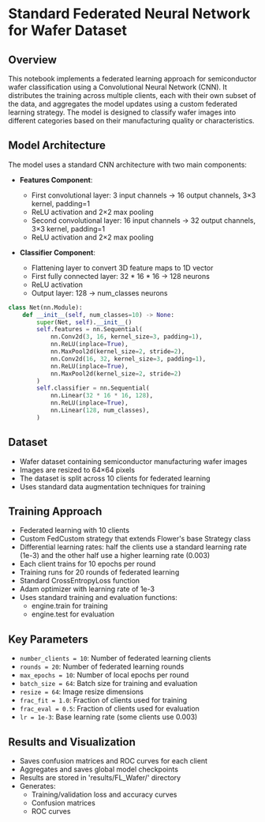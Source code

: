 # Standard Federated Neural Network for Wafer Dataset

## Overview
This notebook implements a federated learning approach for semiconductor wafer classification using a Convolutional Neural Network (CNN). It distributes the training across multiple clients, each with their own subset of the data, and aggregates the model updates using a custom federated learning strategy. The model is designed to classify wafer images into different categories based on their manufacturing quality or characteristics.

## Model Architecture
The model uses a standard CNN architecture with two main components:
- **Features Component**:
  - First convolutional layer: 3 input channels → 16 output channels, 3×3 kernel, padding=1
  - ReLU activation and 2×2 max pooling
  - Second convolutional layer: 16 input channels → 32 output channels, 3×3 kernel, padding=1
  - ReLU activation and 2×2 max pooling

- **Classifier Component**:
  - Flattening layer to convert 3D feature maps to 1D vector
  - First fully connected layer: 32 * 16 * 16 → 128 neurons
  - ReLU activation
  - Output layer: 128 → num_classes neurons

```python
class Net(nn.Module):
    def __init__(self, num_classes=10) -> None:
        super(Net, self).__init__()
        self.features = nn.Sequential(
            nn.Conv2d(3, 16, kernel_size=3, padding=1),
            nn.ReLU(inplace=True),
            nn.MaxPool2d(kernel_size=2, stride=2),
            nn.Conv2d(16, 32, kernel_size=3, padding=1),
            nn.ReLU(inplace=True),
            nn.MaxPool2d(kernel_size=2, stride=2)
        )
        self.classifier = nn.Sequential(
            nn.Linear(32 * 16 * 16, 128),
            nn.ReLU(inplace=True),
            nn.Linear(128, num_classes),
        )
```

## Dataset
- Wafer dataset containing semiconductor manufacturing wafer images
- Images are resized to 64×64 pixels
- The dataset is split across 10 clients for federated learning
- Uses standard data augmentation techniques for training

## Training Approach
- Federated learning with 10 clients
- Custom FedCustom strategy that extends Flower's base Strategy class
- Differential learning rates: half the clients use a standard learning rate (1e-3) and the other half use a higher learning rate (0.003)
- Each client trains for 10 epochs per round
- Training runs for 20 rounds of federated learning
- Standard CrossEntropyLoss function
- Adam optimizer with learning rate of 1e-3
- Uses standard training and evaluation functions:
  - engine.train for training
  - engine.test for evaluation

## Key Parameters
- `number_clients = 10`: Number of federated learning clients
- `rounds = 20`: Number of federated learning rounds
- `max_epochs = 10`: Number of local epochs per round
- `batch_size = 64`: Batch size for training and evaluation
- `resize = 64`: Image resize dimensions
- `frac_fit = 1.0`: Fraction of clients used for training
- `frac_eval = 0.5`: Fraction of clients used for evaluation
- `lr = 1e-3`: Base learning rate (some clients use 0.003)

## Results and Visualization
- Saves confusion matrices and ROC curves for each client
- Aggregates and saves global model checkpoints
- Results are stored in 'results/FL_Wafer/' directory
- Generates:
  - Training/validation loss and accuracy curves
  - Confusion matrices
  - ROC curves